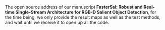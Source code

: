 The open source address of our manuscript **FasterSal: Robust and Real-time Single-Stream Architecture for RGB-D Salient Object Detection**, for the time being, we only provide the result maps as well as the test methods, and wait until we receive it to open up all the code.
 
 
